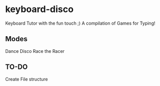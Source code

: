 # keyboard-disco
Keyboard Tutor with the fun touch ;)
A compilation of Games for Typing!

## Modes
Dance Disco
Race the Racer

## TO-DO
Create File structure

